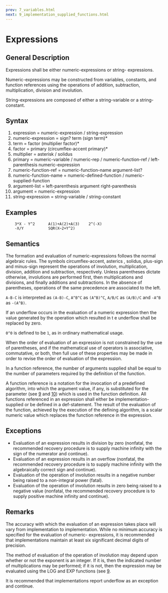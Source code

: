 ```yaml
---
prev: 7_variables.html
next: 9_implementation_supplied_functions.html
---
```


# Expressions

## General Description

Expressions shall be either numeric-expressions or string- expressions.

Numeric-expressions may be constructed from variables, constants, and function references using the operations of
addition, subtraction, multiplication, division and involution.

String-expressions are composed of either a string-variable or a string-constant.

## Syntax

1. expression = numeric-expression / string-expression
2. numeric-expression = sign? term (sign term)*
3. term = factor (multiplier factor)*
4. factor = primary (circumflex-accent primary)*
5. multiplier = asterisk / solidus
6. primary = numeric-variable / numeric-rep / numeric-function-ref / left-parenthesis numeric-expression
7. numeric-function-ref = numeric-function-name argument-list?
8. numeric-function-name = numeric-defined-function / numeric-supplied-function
9. argument-list = left-parenthesis argument right-parenthesis
10. argument = numeric-expression
11. string-expression = string-variable / string-constant

## Examples

```BASIC
    3*X - Y^2      A(1)+A(2)+A(3)    2^(-X)
    -X/Y           SQR(X~2+Y^2)
```
    
## Semantics

The formation and evaluation of numeric-expressions follows the normal algebraic rules. The symbols circumflex-accent,
asterics , solidus, plus-sign and minus-sign represent the operations of involution, multiplication, division, addition 
and subtraction, respectively. Unless parentheses dictate otherwise, involutions are performed first, then 
multiplications and divisions, and finally additions and subtractions. In the absence of parentheses, operations of the
same precedence are associated to the left.

`A-B-C` is interpreted as `(A-B)-C`, `A^B^C` as `(A^B)^C`, `A/B/C` as `(A/B)/C` and `-A^B` as `-(A^B)`.

If an underflow occurs in the evaluation of a numeric expression then the value generated by the operation which
resulted in t e underflow shall be replaced by zero.

`0^0` is defined to be `1`, as in ordinary mathematical usage.

When the order of evaluation of an expression is not constrained by the use of parentheses, and if the mathematical use 
of operators is associative, commutative, or both, then full use of these properties may be made in order to revise the
order of evaluation of the expression.

In a function reference, the number of arguments supplied shall be equal to the number of parameters required by the
definition of the function.

A function reference is a notation for the invocation of a predefined algorithm, into which the argument value, if any,
is substituted for the parameter (see [9](9_implementation_supplied_functions.md) and 
[10](10_user_defined_functions.md)) which is used in the function definition. All functions referenced in an expression 
shall either be implementation-supplied or be defined in a def-statement. The result of the evaluation of the function,
achieved by the execution of the defining algorithm, is a scalar numeric value which replaces the function reference in 
the expression.

## Exceptions

- Evaluation of an expression results in division by zero (nonfatal, the recommended recovery procedure is to supply 
  machine infinity with the sign of the numerator and continue).
- Evaluation of an expression results in an overflow (nonfatal, the recommended recovery procedure is to supply machine 
  infinity with the algebraically correct sign and continue).
- Evaluation of the operation of involution results in a negative number being raised to a non-integral power (fatal).
- Evaluation of the operation of involution results in zero being raised to a negative value (nonfatal, the recommended 
  recovery procedure is to supply positive machine infinity and continue).
  
## Remarks

The accuracy with which the evaluation of an expression takes place will vary from implementation to implementation.
While no minimum accuracy is specified for the evaluation of numeric- expressions, it is recommended that
implementations maintain at least six significant decimal digits of precision.

The method of evaluation of the operation of involution may depend upon whether or not the exponent is an integer. If it
is, then the indicated number of multiplications may be performed; if it is not, then the expression may be evaluated 
using the LOG and EXP functions (see [9](9_implementation_supplied_functions.md).

It is recommended that implementations report underflow as an exception and continue.
